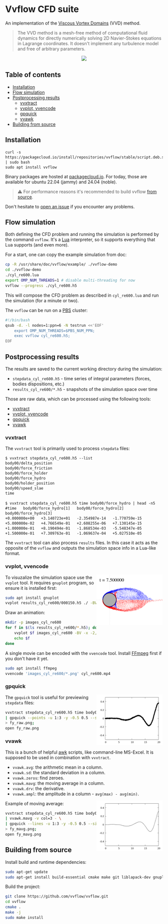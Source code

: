 # Vvflow CFD suite

[vvd-wiki]: https://en.wikipedia.org/wiki/Viscous_vortex_domains_method
[pbs-wiki]: https://en.wikipedia.org/wiki/Portable_Batch_System
[issue]: https://github.com/vvflow/vvflow/issues/new
[lua]: https://learnxinyminutes.com/docs/lua/
[awk]: https://man7.org/linux/man-pages/man1/awk.1p.html
[ffmpeg]: https://ffmpeg.org/about.html
[packagecloud]: https://packagecloud.io/vvflow/stable

An implementation of the [Viscous Vortex Domains][vvd-wiki] (VVD) method.

> The VVD method is a mesh-free method of computational fluid dynamics
> for directly numerically solving 2D Navier-Stokes equations in Lagrange
> coordinates. It doesn't implement any turbulence model and free of
> arbitrary parameters.

<p align="center">
    <img src="readme-pics/example.png" height="350px">
</p>

## Table of contents

* [Installation](#installation)
* [Flow simulation](#flow-simulation)
* [Postprocessing results](#postprocessing-results)
    * [vvxtract](#vvxtract)
    * [vvplot, vvencode](#vvplot-vvencode)
    * [gpquick](#gpquick)
    * [vvawk](#vvawk)
* [Building from source](#building-from-source)

## Installation

```
curl -s https://packagecloud.io/install/repositories/vvflow/stable/script.deb.sh | sudo bash
sudo apt install vvflow
```

Binary packages are hosted at [packagecloud.io][packagecloud]. For
today, those are available for ubuntu 22.04 (jammy) and 24.04 (noble).

> ⚠️ For performance reasons it's recommended to build vvflow
> [from source](#building-from-source).

Don't hesitate to [open an issue][issue] if you encounter any problems.

## Flow simulation

Both defining the CFD problem and running the simulation is performed by
the command `vvflow`. It's a [Lua][lua] interpreter, so it supports
everything that Lua supports (and even more).

For a start, one can copy the example simulation from doc:

```bash
cp -R /usr/share/doc/vvflow/example/ ./vvflow-demo
cd ./vvflow-demo
./cyl_re600.lua
export OMP_NUM_THREADS=1 # disable multi-threading for now
vvflow --progress ./cyl_re600.h5
```

This will compose the CFD problem as described in `cyl_re600.lua`
and run the simulation (for a minute or two).

The `vvflow` can be run on a [PBS][pbs-wiki] cluster:

```bash
#!/bin/bash
qsub -d. -l nodes=1:ppn=6 -N testrun <<'EOF'
    export OMP_NUM_THREADS=$PBS_NUM_PPN;
    exec vvflow cyl_re600.h5;
EOF
```

## Postprocessing results

The results are saved to the current working directory during the simulation:

* `stepdata_cyl_re600.h5` - time series of integral parameters (forces, bodies dispositions, etc.)
* `results_cyl_re600/*.h5` - snapshots of the simulation space over time

Those are raw data, which can be processed using the following tools:

* [vvxtract](#vvxtract)
* [vvplot, vvencode](#vvplot-vvencode)
* [gpquick](#gpquick)
* [vvawk](#vvawk)

### vvxtract

The `vvxtract` tool is primarily used to process `stepdata` files:

```console
$ vvxtract stepdata_cyl_re600.h5 --list
body00/delta_position
body00/force_friction
body00/force_holder
body00/force_hydro
body00/holder_position
body00/speed_slae
time

$ vvxtract stepdata_cyl_re600.h5 time body00/force_hydro | head -n5
#time   body00/force_hydro[1]   body00/force_hydro[2]   body00/force_hydro[3]
+0.000000e+00   +3.140723e+01   -2.354987e-14   -1.770759e-15
+5.000000e-02   +4.766549e-01   +2.608255e-06   +7.130145e-15
+1.000000e-01   +8.190494e-01   -1.868534e-03   -5.548347e-05
+1.500000e-01   +7.309763e-01   -1.069637e-04   +5.027510e-05
```

The `vvxtract` tool can also process `results` files. In this case it
acts as the opposite of the `vvflow` and outputs the simulation space
info in a Lua-like format.

### vvplot, vvencode

<img align="right" height="160px" src="readme-pics/000150.png">

To visuzalize the simulation space use the `vvplot` tool.
It requires `gnuplot` program, so ensure it is installed first:

```bash
sudo apt install gnuplot
vvplot results_cyl_re600/000150.h5 ./ -BV -x -1,4 --size 480x360
```

Draw an animation:

```bash
mkdir -p images_cyl_re600
for f in $(ls results_cyl_re600/*.h5); do
    vvplot $f images_cyl_re600 -BV -x -2,20
    echo $f
done
```

A single movie can be encoded with the `vvencode` tool.
Install [FFmpeg][ffmpeg] first if you don't have it yet.

```bash
sudo apt install ffmpeg
vvencode 'images_cyl_re600/*.png' cyl_re600.mp4
```

### gpquick

<img align="right" height="160px" src="readme-pics/fy_raw.png">

The `gpquick` tool is useful for previewing `stepdata` files:

```bash
vvxtract stepdata_cyl_re600.h5 time body00/force_hydro \
| gpquick --points -u 1:3 -y -0.5 0.5 --size 480 360 \
> fy_raw.png;
open fy_raw.png
```

### vvawk

This is a bunch of helpful [awk] scripts, like command-line MS-Excel.
It is supposed to be used in combination with `vvxtract`.

 - `vvawk.avg`: the arithmetic mean in a column.
 - `vvawk.sd`: the standard deviation in a column.
 - `vvawk.zeros`: find zeroes.
 - `vvawk.mavg`: the moving average in a column.
 - `vvawk.drv`: the derivative.
 - `vvawk.ampl`: the amplitude in a column - `avg(max) - avg(min)`.

<img align="right" height="160px" src="readme-pics/fy_mavg.png">

Example of moving average:

```bash
vvxtract stepdata_cyl_re600.h5 time body00/force_hydro \
| vvawk.mavg -v col=3 - \
| gpquick --lines -u 1:3 -y -0.5 0.5 --size 480 360 \
> fy_mavg.png;
open fy_mavg.png
```

## Building from source

Install build and runtime dependencies:

```bash
sudo apt-get update
sudo apt-get install build-essential cmake make git liblapack-dev gnuplot
```

Build the project:

```bash
git clone https://github.com/vvflow/vvflow.git
cd vvflow
cmake .
make -j
sudo make install
```
